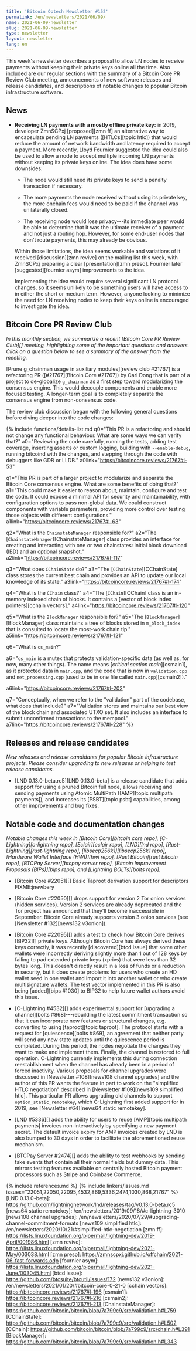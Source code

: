```yaml
---
title: 'Bitcoin Optech Newsletter #152'
permalink: /en/newsletters/2021/06/09/
name: 2021-06-09-newsletter
slug: 2021-06-09-newsletter
type: newsletter
layout: newsletter
lang: en
---
```

This week's newsletter describes a proposal to allow LN nodes to receive
payments without keeping their private keys online all the time.  Also
included are our regular sections with the summary of a Bitcoin Core PR
Review Club meeting, announcements of new software releases and release
candidates, and descriptions of notable changes to popular Bitcoin
infrastructure software.

## News

- **Receiving LN payments with a mostly offline private key:** in 2019,
  developer ZmnSCPxj [proposed][zmn ff] an alternative way to
  encapsulate pending LN payments ([HTLCs][topic htlc]) that would
  reduce the amount of network bandwidth and latency required to accept
  a payment.  More recently, Lloyd Fournier suggested the idea could
  also be used to allow a node to accept multiple incoming LN payments
  without keeping its private keys online.  The idea does have some
  downsides:

  - The node would still need its private keys to send a penalty
    transaction if necessary.

  - The more payments the node received without using its private key,
    the more onchain fees would need to be paid if the channel was
    unilaterally closed.

  - The receiving node would lose privacy---its immediate peer would be
    able to determine that it was the ultimate receiver of a payment and
    not just a routing hop.  However, for some end-user nodes that don't
    route payments, this may already be obvious.

  Within those limitations, the idea seems workable and variations of it
  received [discussion][zmn revive] on the mailing list this week, with
  ZmnSCPxj preparing a clear [presentation][zmn preso].  Fournier later
  [suggested][fournier asym] improvements to the idea.

  Implementing the idea would require several significant LN protocol
  changes, so it seems unlikely to be something users will have access
  to in either the short or medium term.  However, anyone looking to
  minimize the need for LN receiving nodes to keep their keys online is
  encouraged to investigate the idea.

## Bitcoin Core PR Review Club

*In this monthly section, we summarize a recent [Bitcoin Core PR Review Club][]
meeting, highlighting some of the important questions and answers.  Click on a
question below to see a summary of the answer from the meeting.*

[Prune g_chainman usage in auxiliary modules][review club #21767] is a
refactoring PR ([#21767][Bitcoin Core #21767]) by Carl Dong that is part of a
project to de-globalize `g_chainman` as a first step toward modularizing the
consensus engine. This would decouple
components and enable more focused testing.  A longer-term goal is to
completely separate the consensus engine from non-consensus code.

The review club discussion began with the following general questions before
diving deeper into the code changes:

{% include functions/details-list.md
  q0="This PR is a refactoring and should not change any functional
      behaviour.  What are some ways we can verify that?"
  a0="Reviewing the code carefully, running the tests, adding test coverage,
      inserting asserts or custom logging, building with `--enable-debug`,
      running bitcoind with the changes, and stepping through the code
      with debuggers like GDB or LLDB."
  a0link="https://bitcoincore.reviews/21767#l-53"

  q1="This PR is part of a larger project to modularize and separate the Bitcoin
      Core consensus engine.  What are some benefits of doing that?"
  a1="This could make it easier to reason about, maintain, configure and test
      the code.  It could expose a minimal API for security and maintainability,
      with configuration options to pass non-global data. We could construct
      components with variable parameters, providing more control over testing those
      objects with different configurations."
  a1link="https://bitcoincore.reviews/21767#l-63"

  q2="What is the `ChainstateManager` responsible for?"
  a2="The [`ChainstateManager`][ChainstateManager] class provides an interface
      for creating and interacting with one or two chainstates: initial block
      download (IBD) and an optional snapshot."
  a2link="https://bitcoincore.reviews/21767#l-117"

  q3="What does `CChainState` do?"
  a3="The [`CChainState`][CChainState] class stores the current best chain and
      provides an API to update our local knowledge of its state."
  a3link="https://bitcoincore.reviews/21767#l-174"

  q4="What is the `CChain` class?"
  a4="The [`CChain`][CChain] class is an in-memory indexed chain of blocks. It
      contains a [vector of block index pointers][cchain vectors]."
  a4link="https://bitcoincore.reviews/21767#l-120"

  q5="What is the `BlockManager` responsible for?"
  a5="The [`BlockManager`][BlockManager] class maintains a tree of blocks stored
      in `m_block_index` that is consulted to locate the most-work chain tip."
  a5link="https://bitcoincore.reviews/21767#l-121"

  q6="What is `cs_main`?"

  a6="`cs_main` is a mutex that protects validation-specific data (as well as,
      for now, many other things). The name means [*critical section
      main*][csmain1], as it protected data in `main.cpp`, and the code that is
      now in `validation.cpp` and `net_processing.cpp` [used to be in one file
      called `main.cpp`][csmain2])."

  a6link="https://bitcoincore.reviews/21767#l-202"

  q7="Conceptually, when we refer to the \"validation\" part of the codebase,
      what does that include?"
  a7="Validation stores and maintains our best view of the block chain and
      associated UTXO set. It also includes an interface to submit unconfirmed
      transactions to the mempool."
  a7link="https://bitcoincore.reviews/21767#l-228"
%}

## Releases and release candidates

*New releases and release candidates for popular Bitcoin infrastructure
projects.  Please consider upgrading to new releases or helping to test
release candidates.*

- [LND 0.13.0-beta.rc5][LND 0.13.0-beta] is a release candidate that
  adds support for using a pruned Bitcoin full node, allows receiving
  and sending payments using Atomic MultiPath ([AMP][topic multipath payments]),
  and increases its [PSBT][topic psbt] capabilities, among other improvements
  and bug fixes.

## Notable code and documentation changes

*Notable changes this week in [Bitcoin Core][bitcoin core repo],
[C-Lightning][c-lightning repo], [Eclair][eclair repo], [LND][lnd repo],
[Rust-Lightning][rust-lightning repo], [libsecp256k1][libsecp256k1
repo], [Hardware Wallet Interface (HWI)][hwi repo],
[Rust Bitcoin][rust bitcoin repo], [BTCPay Server][btcpay server repo],
[Bitcoin Improvement Proposals (BIPs)][bips repo], and [Lightning
BOLTs][bolts repo].*

- [Bitcoin Core #22051][] Basic Taproot derivation support for descriptors FIXME:jnewbery

- [Bitcoin Core #22050][] drops support for version 2 Tor onion services
  (hidden services).  Version 2 services are already deprecated and the
  Tor project has announced that they'll become inaccessible in
  September.  Bitcoin Core already supports version 3 onion services
  (see [Newsletter #132][news132 v3onion]).

- [Bitcoin Core #22095][] adds a test to check how Bitcoin Core derives
  [BIP32][] private keys.  Although Bitcoin Core has always derived
  these keys correctly, it was recently [discovered][btcd issue] that some other
  wallets were incorrectly deriving slightly more than 1 out of 128 keys
  by failing to pad extended private keys (xprivs) that were
  less than 32 bytes long.  This doesn't directly result in a loss of
  funds or a reduction in security, but it does create problems for
  users who create an HD wallet seed in one wallet and import it into
  another wallet or who create multisignature wallets.  The test vector
  implemented in this PR is also being [added][bips #1030] to BIP32 to
  help future wallet authors avoid this issue.

- [C-Lightning #4532][] adds experimental support for [upgrading a
  channel][bolts #868]---rebuilding the latest commitment transaction so
  that it can incorporate new features or structural changes, e.g.
  converting to using [taproot][topic taproot].  The protocol starts
  with a request for [quiescence][bolts #869], an agreement that neither
  party will send any new state updates until the quiescence period is
  completed.  During this period, the nodes negotiate the changes they
  want to make and implement them.  Finally, the channel is restored to
  full operation.  C-Lightning currently implements this during
  connection reestablishment when the channel has already been in a
  period of forced inactivity.  Various proposals for channel upgrades
  were discussed in [Newsletter #108][news108 channel upgrades] and the
  author of this PR wants the feature in part to work on the "simplified
  HTLC negotiation" described in [Newsletter #109][news109 simplified
  htlc].  This particular PR allows upgrading old channels to support
  `option_static_remotekey`, which C-Lightning first added support for
  in 2019, see [Newsletter #64][news64 static remotekey].

- [LND #5336][] adds the ability for users to reuse [AMP][topic multipath
  payments] invoices non-interactively by specifying a new payment secret. The
  default invoice expiry for AMP invoices created by LND is also bumped to 30
  days in order to facilitate the aforementioned reuse mechanism.

- [BTCPay Server #2474][] adds the ability to test webhooks by sending
  fake events that contain all their normal fields but dummy data.  This
  mirrors testing features available on centrally hosted Bitcoin payment
  processors such as Stripe and Coinbase Commerce.

{% include references.md %}
{% include linkers/issues.md issues="22051,22050,22095,4532,869,5336,2474,1030,868,21767" %}
[LND 0.13.0-beta]: https://github.com/lightningnetwork/lnd/releases/tag/v0.13.0-beta.rc5
[news64 static remotekey]: /en/newsletters/2019/09/18/#c-lightning-3010
[news108 channel upgrades]: /en/newsletters/2020/07/29/#upgrading-channel-commitment-formats
[news109 simplified htlc]: /en/newsletters/2020/10/21/#simplified-htlc-negotiation
[zmn ff]: https://lists.linuxfoundation.org/pipermail/lightning-dev/2019-April/001986.html
[zmn revive]: https://lists.linuxfoundation.org/pipermail/lightning-dev/2021-May/003038.html
[zmn preso]: https://zmnscpxj.github.io/offchain/2021-06-fast-forwards.odp
[fournier asym]: https://lists.linuxfoundation.org/pipermail/lightning-dev/2021-June/003045.html
[btcd issue]: https://github.com/btcsuite/btcutil/issues/172
[news132 v3onion]: /en/newsletters/2021/01/20/#bitcoin-core-0-21-0
[cchain vectors]: https://bitcoincore.reviews/21767#l-196
[csmain1]: https://bitcoincore.reviews/21767#l-216
[csmain2]: https://bitcoincore.reviews/21767#l-213
[ChainstateManager]: https://github.com/bitcoin/bitcoin/blob/7a799c9/src/validation.h#L759
[CChainState]: https://github.com/bitcoin/bitcoin/blob/7a799c9/src/validation.h#L502
[CChain]: https://github.com/bitcoin/bitcoin/blob/7a799c9/src/chain.h#L391
[BlockManager]: https://github.com/bitcoin/bitcoin/blob/7a799c9/src/validation.h#L343
